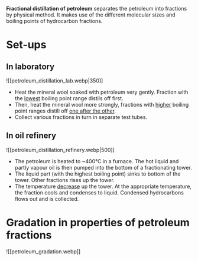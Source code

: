 **Fractional distillation of petroleum** separates the petroleum into fractions by physical method. It makes use of the <span class="hi-green">different molecular sizes and boiling points</span> of hydrocarbon fractions.

# Set-ups
## In laboratory
![[petroleum_distillation_lab.webp|350]]
- Heat the mineral wool soaked with petroleum <span class="hi-green">very gently</span>. Fraction with the <u>lowest</u> boiling point range distils off first.
- Then, heat the mineral wool <span class="hi-green">more strongly</span>, fractions with <u>higher</u> boiling point ranges distill off <u>one after the other</u>.
- Collect various fractions in turn in <span class="hi-blue">separate test tubes</span>.

## In oil refinery
![[petroleum_distillation_refinery.webp|500]]
- The petroleum is heated to ~400°C in a furnace. The hot liquid and partly vapour oil is then pumped into the bottom of a fractionating tower.
- The <span class="hi-blue">liquid part</span> (with the highest boiling point) <span class="hi-green">sinks to bottom</span> of the tower. Other fractions rises up the tower.
- <span class="hi-green">The temperature <u>decrease</u> up the tower.</span> At the appropriate temperature, the fraction cools and condenses to liquid. Condensed hydrocarbons flows out and is collected.

# Gradation in properties of petroleum fractions
![[petroleum_gradation.webp]]
<!-- Note: Please replace this table with markdown alternative when able -->
